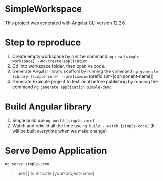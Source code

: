 # SimpleWorkspace

This project was generated with [Angular CLI](https://github.com/angular/angular-cli) version 12.2.6.

# Step to reproduce
1. Create empty workspace by run the command `ng new [simple-workspace] --no-create-application`
2. Cd into workspace folder, then open vs code.
3. Generate Angular library scaffold by running the command `ng generate library [simple-core] --prefix=sim` (prefix sim-[component-name])
4. Generate Example project to test local before publishing by running the command `ng generate application simple-demo`

# Build Angular library
1. Single build use `ng build [simple-core]`
2. Watch and rebuild all the time use `ng build --watch [simple-core]` (It will be built everytime when we make change)


# Serve Demo Application
`ng serve simple-demo`


> use [] to indicate [your-project-name]

